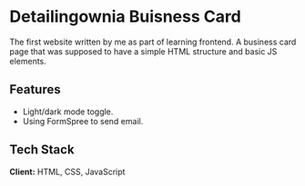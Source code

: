 
# Detailingownia Buisness Card

The first website written by me as part of learning frontend. A business card page that was supposed to have a simple HTML structure and basic JS elements.


## Features

- Light/dark mode toggle.
- Using FormSpree to send email.


## Tech Stack

**Client:** HTML, CSS, JavaScript
